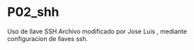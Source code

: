 # P02_shh
Uso de llave SSH
Archivo modificado por Jose Luis , mediante configuracion de llaves ssh.
